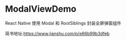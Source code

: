 # ModalViewDemo
React Native 使用 Modal 和 RootSiblings 封装全屏弹窗组件

简书地址:https://www.jianshu.com/p/e66b99b3dfeb

